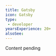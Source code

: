 ```yaml
---
title: Gatsby
icon: Gatsby
type:
 - developer
yearsExperience: 20+
alsoSee:
---
```


Content pending
